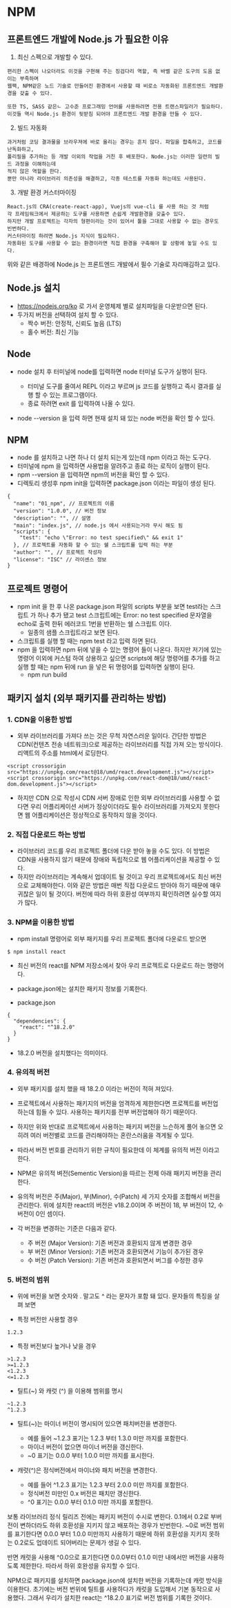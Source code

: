 # NPM

## 프론트엔드 개발에 Node.js 가 필요한 이유

1. 최신 스펙으로 개발할 수 있다.

```
편리한 스펙이 나오더라도 이것을 구현해 주는 징검다리 역할, 즉 바벨 같은 도구의 도움 없이는 부족하며
웹팩, NPM같은 노드 기술로 만들어진 환경에서 사용할 때 비로소 자동화된 프론트엔드 개발환경을 갖출 수 있다.

또한 TS, SASS 같은ㄴ 고수준 프로그래밍 언어를 사용하려면 전용 트랜스파일러가 필요하다.
이것들 역시 Node.js 환경이 뒷받침 되어야 프론트엔드 개발 환경을 만들 수 있다.
```

2. 빌드 자동화

```
과거처럼 코딩 결과물을 브라우져에 바로 올리는 경우는 흔치 않다. 파일을 합축하고, 코드를 난독화하고,
폴리필을 추가하는 등 개발 이외의 작업을 거친 후 배포한다. Node.js는 이러한 일련의 빌드 과정을 이해하는데
적지 않은 역할을 한다.
뿐만 아니라 라이브러리 의존성을 해결하고, 각종 테스트를 자동화 하는데도 사용된다.
```

3. 개발 환경 커스터마이징

```
React.js의 CRA(create-react-app), Vuejs의 vue-cli 를 사용 하는 것 처럼
각 프레임워크에서 제공하는 도구를 사용하면 손쉽게 개발환경을 갖출수 있다.
하지만 개발 프로젝트는 각자의 형편이라는 것이 있어서 툴을 그대로 사용할 수 없는 경우도 빈번하다.
커스터마이징 하려면 Node.js 지식이 필요하다.
자동화된 도구를 사용할 수 없는 환경이라면 직접 환경을 구축해야 할 상황에 놓일 수도 있다.
```

위와 같은 배경하에 Node.js 는 프론트엔드 개발에서 필수 기술로 자리매김하고 있다.

## Node.js 설치

- https://nodejs.org/ko 로 가서 운영체제 별로 설치파일을 다운받으면 된다.
- 두가지 버전을 선택하여 설치 할 수 있다.
  - 짝수 버전: 안정적, 신뢰도 높음 (LTS)
  - 홀수 버전: 최신 기능

## Node

- node 설치 후 터미널에 node를 입력하면 node 터미널 도구가 실행이 된다.

  - 터미널 도구를 줄여서 REPL 이라고 부르며 js 코드를 실행하고 즉시 결과를 실행 할 수 있는 프로그램이다.
  - 종료 하려면 exit 를 입력하여 나올 수 있다.

- node --version 을 입력 하면 현재 설치 돼 있는 node 버전을 확인 할 수 있다.

## NPM

- node 를 설치하고 나면 하나 더 설치 되는게 있는데 npm 이라고 하는 도구다.
- 터미널에 npm 을 입력하면 사용법을 알려주고 종료 하는 로직이 실행이 된다.
- npm --version 을 입력하면 npm의 버전을 확인 할 수 있다.
- 디렉토리 생성후 npm init을 입력하면 package.json 이라는 파일이 생성 된다.

```
{
  "name": "01_npm", // 프로젝트의 이름
  "version": "1.0.0", // 버전 정보
  "description": "", // 설명
  "main": "index.js", // node.js 에서 사용되는거라 무시 해도 됨
  "scripts": {
    "test": "echo \"Error: no test specified\" && exit 1"
  }, // 프로젝트를 자동화 할 수 있는 쉘 스크립트를 입력 하는 부분
  "author": "", // 프로젝트 작성자
  "license": "ISC" // 라이센스 정보
}

```

## 프로젝트 명령어

- npm init 을 한 후 나온 package.json 파일의 scripts 부분을 보면 test라는 스크립트 가 하나 추가 됐고 test 스크립트에는 Error: no test specified 문자열을 echo로 출력 한뒤 에러코드 1번을 반환하는 쉘 스크립트 이다.
  - 일종의 샘플 스크립트라고 보면 된다.
- 스크립트를 실행 할 때는 npm test 라고 입력 하면 된다.
- npm 을 입력하면 npm 뒤에 넣을 수 있는 명령어 들이 나온다. 하지만 저기에 있는 명령어 이외에 커스텀 하여 상용하고 싶으면 scripts에 해당 명령어를 추가를 하고 실행 할 때는 npm 뒤에 run 을 넣은 뒤 명령어를 입력하면 실행이 된다.
  - npm run build

## 패키지 설치 (외부 패키지를 관리하는 방법)

### 1. CDN을 이용한 방법

- 외부 라이브러리를 가져다 쓰는 것은 무척 자연스러운 일이다. 간단한 방법은 CDN(컨텐츠 전송 네트워크)으로 제공하는 라이브러리를 직접 가져 오는 방식이다. 리액트의 주소를 html에서 로딩한다.

```
<script crossorigin src="https://unpkg.com/react@18/umd/react.development.js"></script>
<script crossorigin src="https://unpkg.com/react-dom@18/umd/react-dom.development.js"></script>
```

- 하지만 CDN 으로 작성시 CDN 서버 장애로 인한 외부 라이브러리를 사용할 수 없다면 우리 어플리케이션 서버가 정상이더라도 필수 라이브러리를 가져오지 못한다면 웹 어플리케이션은 정상적으로 동작하지 않을 것이다.

### 2. 직접 다운로드 하는 방법

- 라이브러리 코드를 우리 프로젝트 폴더에 다운 받아 놓을 수도 있다. 이 방법은 CDN을 사용하지 않기 때문에 장애와 독립적으로 웹 어플리케이션을 제공할 수 있다.
- 하지만 라이브러리는 계속해서 업데이트 될 것이고 우리 프로젝트에서도 최신 버전으로 교체해야한다. 이와 같은 방법은 매번 직접 다운로드 받아야 하기 때문에 매우 귀찮은 일이 될 것이다. 버전에 따라 하위 호환성 여부까지 확인하려면 실수할 여지가 많다.

### 3. NPM을 이용한 방법

- npm install 명령어로 외부 패키지를 우리 프로젝트 폴더에 다운로드 받으면

```
$ npm install react
```

- 최신 버전의 react를 NPM 저장소에서 찾아 우리 프로젝트로 다운로드 하는 명령어다.
- package.json에는 설치한 패키지 정보를 기록한다.

- package.json

```
{
  "dependencies": {
    "react": "^18.2.0"
  }
}
```

- 18.2.0 버전을 설치했다는 의미이다.

### 4. 유의적 버전

- 외부 패키지를 설치 했을 때 18.2.0 이라는 버전이 적혀 져있다.
- 프로젝트에서 사용하는 패키지의 버전을 엄격하게 제한한다면 프로젝트를 버전업 하는데 힘들 수 있다. 사용하는 패키지를 전부 버전업해야 하기 때문이다.
- 하지만 위와 반대로 프로젝트에서 사용하는 패키지 버전을 느슨하게 풀어 놓으면 오히려 여러 버전별로 코드를 관리해야하는 혼란스러움을 격게될 수 있다.

- 따라서 버전 번호를 관리하기 위한 규칙이 필요한데 이 체계를 유의적 버전 이라고한다.
- NPM은 유의적 벼전(Sementic Version)을 따르는 전제 아래 패키지 버전을 관리한다.

- 유의적 버전은 주(Major), 부(Minor), 수(Patch) 세 가지 숫자를 조합해서 버전을 관리한다. 위에 설치한 react의 버전은 v18.2.0이며 주 버전이 18, 부 버전이 12, 수 버전이 0인 셈이다.

- 각 버전을 변경하는 기준은 다음과 같다.
  - 주 버전 (Major Version): 기존 버전과 호환되지 않게 변경한 경우
  - 부 버전 (Minor Version): 기존 버전과 호환되면서 기능이 추가된 경우
  - 수 버전 (Patch Version): 기존 버전과 호환되면서 버그를 수정한 경우

### 5. 버전의 범위

- 위에 버전을 보면 숫자와 . 말고도 ^ 라는 문자가 포함 돼 있다. 문자들의 특징을 살펴 보면

- 특정 버전만 사용할 경우

```
1.2.3
```

- 특정 버전보다 높거나 낮을 경우

```
>1.2.3
>=1.2.3
<1.2.3
<=1.2.3
```

- 틸트(~) 와 캐럿 (^) 을 이용해 범위를 명시

```
~1.2.3
^1.2.3
```

- 틸트(~)는 마이너 버전이 명시되어 있으면 패치버전을 변경한다.

  - 예를 들어 ~1.2.3 표기는 1.2.3 부터 1.3.0 미만 까지를 포함한다.
  - 마이너 버전이 없으면 마이너 버전을 갱신한다.
  - ~0 표기는 0.0.0 부터 1.0.0 미만 까지를 표시한다.

- 캐럿(^)은 정식버전에서 마이너와 패치 버전을 변경한다.
  - 예를 들어 ^1.2.3 표기는 1.2.3 부터 2.0.0 미만 까지를 포함한다.
  - 정식버전 미만인 0.x 버전은 패치만 갱신한다.
  - ^0 표기는 0.0.0 부터 0.1.0 미만 까지를 포함한다.

보통 라이브러리 정식 릴리즈 전에는 패키지 버전이 수시로 변한다. 0.1에서 0.2로 부버전이 변하더라도
하위 호환성을 지키지 않고 배포하는 경우가 빈번한다. ~0로 버전 범위를 표기한다면 0.0.0 부터 1.0.0 미만까지
사용하기 때문에 하위 호환성을 지키지 못하는 0.2로도 업데이트 되어버리는 문제가 생길 수 있다.

반면 캐럿을 사용해 ^0.0으로 표기한다면 0.0.0부터 0.1.0 미만 내에서만 버전을 사용하도록 제한한다.
따라서 하위 호완성을 유지할 수 있다.

NPM으로 패키지를 설치하면 package.json에 설치한 버전을 기록하는데 캐럿 방식을 이용한다. 초기에는 버전 번위에 틸트를 사용하다가
캐럿을 도입해서 기본 동작으로 사용했다.
그래서 우리가 설치한 react는 ^18.2.0 표기로 버전 범위를 기록한 것이다.
